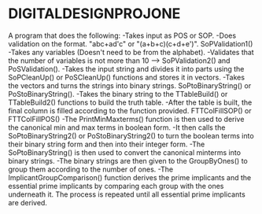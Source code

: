 # DIGITALDESIGNPROJONE
A program that does the following:
-Takes input as POS or SOP.
-Does validation on the format. "abc+ad'c" or "(a+b+c)(c+d+e')". SoPValidation1()
-Takes any variables (Doesn't need to be from the alphabet).
-Validates that the number of variables is not more than 10 --> SoPValidation2() and PoSValidation().
-Takes the input string and divides it into parts using the SoPCleanUp() or PoSCleanUp() functions and stores it in vectors.
-Takes the vectors and turns the strings into binary strings. SoPtoBinaryString() or PoStoBinaryString().
-Takes the binary string to the TTableBuild() or TTableBuild2() functions to build the truth table.
-After the table is built, the final column is filled according to the function provided. FTTColFillSOP() or FTTColFillPOS()
-The PrintMinMaxterms() function is then used to derive the canonical min and max terms in boolean form.
-It then calls the SoPtoBinaryString2() or PoStoBinaryString2() to turn the boolean terms into their binary string form and then into their integer form.
-The SoPtoBinaryString() is then used to convert the canonical minterms into binary strings.
-The binary strings are then given to the GroupByOnes() to group them according to the number of ones.
-The ImplicantGroupComparison() function derives the prime implicants and the essential prime implicants by comparing each group with the ones underneath it. The process is repeated until all essential prime implicants are derived.
